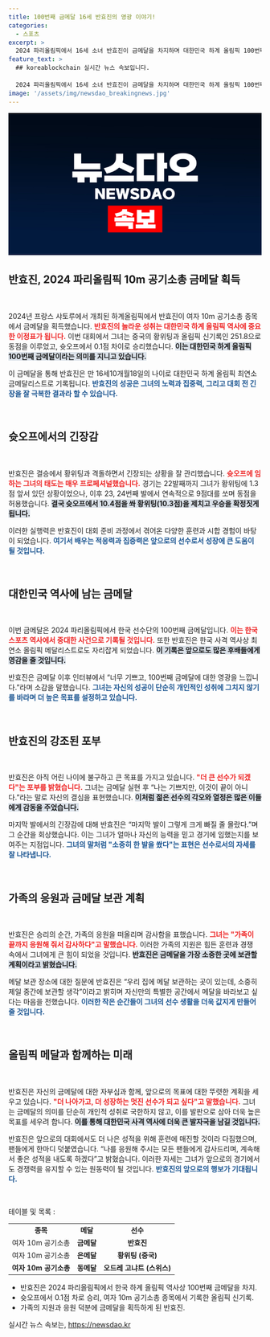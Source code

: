 ```yaml
---
title: 100번째 금메달 16세 반효진의 영광 이야기!
categories:
  - 스포츠
excerpt: >
  2024 파리올림픽에서 16세 소녀 반효진이 금메달을 차지하며 대한민국 하계 올림픽 100번째 금메달을 달성했다. 그녀는 슛오프에서 0.1점 차로 중국의 황위팅을 제치고 역대 최연소 금메달리스트로 등극했다.
feature_text: >
  ## koreablockchain 실시간 뉴스 속보입니다.

  2024 파리올림픽에서 16세 소녀 반효진이 금메달을 차지하며 대한민국 하계 올림픽 100번째 금메달을 달성했다. 그녀는 슛오프에서 0.1점 차로 중국의 황위팅을 제치고 역대 최연소 금메달리스트로 등극했다.
image: '/assets/img/newsdao_breakingnews.jpg'
---
```


<p><img src="/assets/img/newsdao_breakingnews.jpg" alt="koreablockchain 속보" /></p>

<h2 data-ke-size="size26">반효진, 2024 파리올림픽 10m 공기소총 금메달 획득</h2>

<p data-ke-size="size16">&nbsp;</p>

<p>2024년 프랑스 샤토루에서 개최된 하계올림픽에서 반효진이 여자 10m 공기소총 종목에서 금메달을 획득했습니다. <b><span style="color: #ee2323;">반효진의 놀라운 성취는 대한민국 하계 올림픽 역사에 중요한 이정표가 됩니다.</span></b> 이번 대회에서 그녀는 중국의 황위팅과 올림픽 신기록인 251.8으로 동점을 이루었고, 슛오프에서 0.1점 차이로 승리했습니다. <b><span style="background-color: #21538527;">이는 대한민국 하계 올림픽 100번째 금메달이라는 의미를 지니고 있습니다.</span></b></p>

<p>이 금메달을 통해 반효진은 만 16세10개월18일의 나이로 대한민국 하계 올림픽 최연소 금메달리스트로 기록됩니다. <b><span style="color: #1a5490;">반효진의 성공은 그녀의 노력과 집중력, 그리고 대회 전 긴장을 잘 극복한 결과라 할 수 있습니다.</span></b> </p>

<p data-ke-size="size16">&nbsp;</p>

<h2 data-ke-size="size26">슛오프에서의 긴장감</h2>

<p data-ke-size="size16">&nbsp;</p>

<p>반효진은 결승에서 황위팅과 격돌하면서 긴장되는 상황을 잘 관리했습니다. <b><span style="color: #ee2323;">슛오프에 임하는 그녀의 태도는 매우 프로페셔널했습니다.</span></b> 경기는 22발째까지 그녀가 황위팅에 1.3점 앞서 있던 상황이었으나, 이후 23, 24번째 발에서 연속적으로 9점대를 쏘며 동점을 허용했습니다. <b><span style="background-color: #21538527;">결국 슛오프에서 10.4점을 쏴 황위팅(10.3점)을 제치고 우승을 확정짓게 됩니다.</span></b></p>

<p>이러한 실행력은 반효진이 대회 준비 과정에서 겪어온 다양한 훈련과 시합 경험이 바탕이 되었습니다. <b><span style="color: #1a5490;">여기서 배우는 적응력과 집중력은 앞으로의 선수로서 성장에 큰 도움이 될 것입니다.</span></b></p>

<p data-ke-size="size16">&nbsp;</p>

<h2 data-ke-size="size26">대한민국 역사에 남는 금메달</h2>

<p data-ke-size="size16">&nbsp;</p>

<p>이번 금메달은 2024 파리올림픽에서 한국 선수단의 100번째 금메달입니다. <b><span style="color: #ee2323;">이는 한국 스포츠 역사에서 중대한 사건으로 기록될 것입니다.</span></b> 또한 반효진은 한국 사격 역사상 최연소 올림픽 메달리스트로도 자리잡게 되었습니다. <b><span style="background-color: #21538527;">이 기록은 앞으로도 많은 후배들에게 영감을 줄 것입니다.</span></b> </p>

<p>반효진은 금메달 이후 인터뷰에서 “너무 기쁘고, 100번째 금메달에 대한 영광을 느낍니다.”라며 소감을 말했습니다. <b><span style="color: #1a5490;">그녀는 자신의 성공이 단순히 개인적인 성취에 그치지 않기를 바라며 더 높은 목표를 설정하고 있습니다.</span></b></p>

<p data-ke-size="size16">&nbsp;</p>

<h2 data-ke-size="size26">반효진의 강조된 포부</h2>

<p data-ke-size="size16">&nbsp;</p>

<p>반효진은 아직 어린 나이에 불구하고 큰 목표를 가지고 있습니다. <b><span style="color: #ee2323;">"더 큰 선수가 되겠다"는 포부를 밝혔습니다.</span></b> 그녀는 금메달 실현 후 “나는 기쁘지만, 이것이 끝이 아니다.”라는 말로 자신의 결심을 표현했습니다. <b><span style="background-color: #21538527;">이처럼 젊은 선수의 각오와 열정은 많은 이들에게 감동을 주었습니다.</span></b> </p>

<p>마지막 발에서의 긴장감에 대해 반효진은 “마지막 발이 그렇게 크게 빠질 줄 몰랐다.”며 그 순간을 회상했습니다. 이는 그녀가 얼마나 자신의 능력을 믿고 경기에 임했는지를 보여주는 지점입니다. <b><span style="color: #1a5490;">그녀의 말처럼 "소중히 한 발을 쐈다"는 표현은 선수로서의 자세를 잘 나타냅니다.</span></b></p>

<p data-ke-size="size16">&nbsp;</p>

<h2 data-ke-size="size26">가족의 응원과 금메달 보관 계획</h2>

<p data-ke-size="size16">&nbsp;</p>

<p>반효진은 승리의 순간, 가족의 응원을 떠올리며 감사함을 표했습니다. <b><span style="color: #ee2323;">그녀는 "가족이 끝까지 응원해 줘서 감사하다"고 말했습니다.</span></b> 이러한 가족의 지원은 힘든 훈련과 경쟁 속에서 그녀에게 큰 힘이 되었을 것입니다. <b><span style="background-color: #21538527;">반효진은 금메달을 가장 소중한 곳에 보관할 계획이라고 밝혔습니다.</span></b></p>

<p>메달 보관 장소에 대한 질문에 반효진은 “우리 집에 메달 보관하는 곳이 있는데, 소중히 제일 중간에 보관할 생각”이라고 밝히며 자신만의 특별한 공간에서 메달을 바라보고 싶다는 마음을 전했습니다. <b><span style="color: #1a5490;">이러한 작은 순간들이 그녀의 선수 생활을 더욱 값지게 만들어줄 것입니다.</span></b></p>

<p data-ke-size="size16">&nbsp;</p>

<h2 data-ke-size="size26">올림픽 메달과 함께하는 미래</h2>

<p data-ke-size="size16">&nbsp;</p>

<p>반효진은 자신의 금메달에 대한 자부심과 함께, 앞으로의 목표에 대한 뚜렷한 계획을 세우고 있습니다. <b><span style="color: #ee2323;">"더 나아가고, 더 성장하는 멋진 선수가 되고 싶다"고 말했습니다.</span></b> 그녀는 금메달의 의미를 단순히 개인적 성취로 국한하지 않고, 이를 발판으로 삼아 더욱 높은 목표를 세우려 합니다. <b><span style="background-color: #21538527;">이를 통해 대한민국 사격 역사에 더욱 큰 발자국을 남길 것입니다.</span></b> </p>

<p>반효진은 앞으로의 대회에서도 더 나은 성적을 위해 훈련에 매진할 것이라 다짐했으며, 팬들에게 한마디 덧붙였습니다. “나를 응원해 주시는 모든 팬들에게 감사드리며, 계속해서 좋은 성적을 내도록 하겠다”고 밝혔습니다. 이러한 자세는 그녀가 앞으로의 경기에서도 경쟁력을 유지할 수 있는 원동력이 될 것입니다. <b><span style="color: #1a5490;">반효진의 앞으로의 행보가 기대됩니다.</span></b></p>

<p data-ke-size="size16">&nbsp;</p> 

<p>테이블 및 목록 :</p>

<table style="width: 100%;">
    <tr>
        <td style="text-align: center; height: 17px;"><b>종목</b></td>
        <td style="text-align: center; height: 17px;"><b>메달</b></td>
        <td style="text-align: center; height: 17px;"><b>선수</b></td>
    </tr>
    <tr>
        <td style="text-align: center; height: 17px;">여자 10m 공기소총</td>
        <td style="text-align: center; height: 17px;"><b>금메달</b></td>
        <td style="text-align: center; height: 17px;"><b>반효진</b></td>
    </tr>
    <tr>
        <td style="text-align: center; height: 17px;">여자 10m 공기소총</td>
        <td style="text-align: center; height: 17px;"><b>은메달</b></td>
        <td style="text-align: center; height: 17px;"><b>황위팅 (중국)</b></td>
    </tr>
    <tr>
        <td style="text-align: center; height: 17px;"><b>여자 10m 공기소총</b></td>
        <td style="text-align: center; height: 17px;"><b>동메달</b></td>
        <td style="text-align: center; height: 17px;"><b>오드레 고냐트 (스위스)</b></td>
    </tr>
</table>

<ul>
    <li>반효진은 2024 파리올림픽에서 한국 하계 올림픽 역사상 100번째 금메달을 차지.</li>
    <li>슛오프에서 0.1점 차로 승리, 여자 10m 공기소총 종목에서 기록한 올림픽 신기록.</li>
    <li>가족의 지원과 응원 덕분에 금메달을 획득하게 된 반효진.</li>
</ul>
실시간 뉴스 속보는, <a href="https://newsdao.kr" rel="dofollow">https://newsdao.kr</a>


